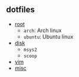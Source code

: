
## dotfiles

- [root](./root)
    - `arch`: Arch linux
    - `ubuntu`: Ubuntu linux
- [disk](./disk)
    - `msys2`
    - `scoop`
- [vim](./vim)
- [misc](./misc)
